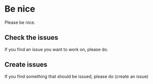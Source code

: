 # Be nice

Please be nice.

## Check the issues

If you find an issue you want to work on, please do.

## Create issues

If you find something that should be issued, please do (create an issue)